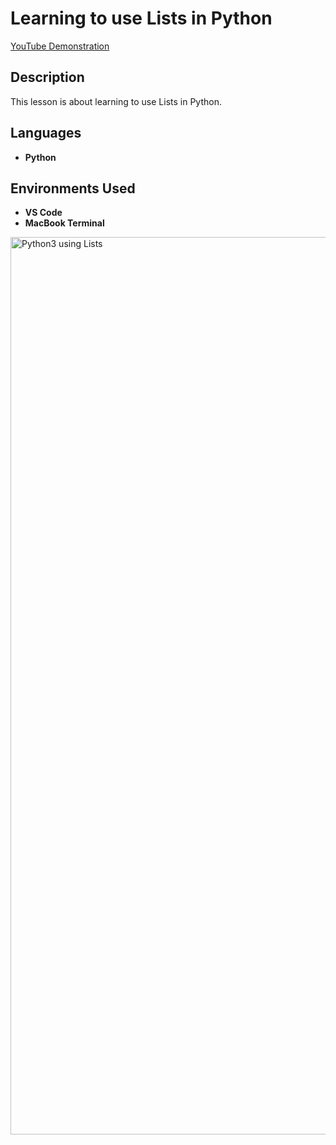 <h1>Learning to use Lists in Python</h1>

[YouTube Demonstration](https://www.youtube.com/watch?v=7utwZYKweho)

<h2>Description</h2>
This lesson is about learning to use Lists in Python.
<br />


<h2>Languages</h2>

- <b>Python</b> 

<h2>Environments Used </h2>

- <b>VS Code</b>
- <b>MacBook Terminal</b>


<!-- <p align="center"> --!>
<img width="1436" alt="Python3 using Lists" src="https://user-images.githubusercontent.com/103763124/193426128-df5c36cc-622b-4a77-8019-7230c74ff063.png">
</p>

<!--
 ```diff
- text in red
+ text in green
! text in orange
# text in gray
@@ text in purple (and bold)@@
```
--!>



